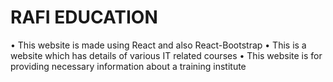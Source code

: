 # RAFI EDUCATION

•	This website is made using React and also React-Bootstrap
•	This is a website which has details of various IT related courses
•	This website is for providing necessary information about a training institute

